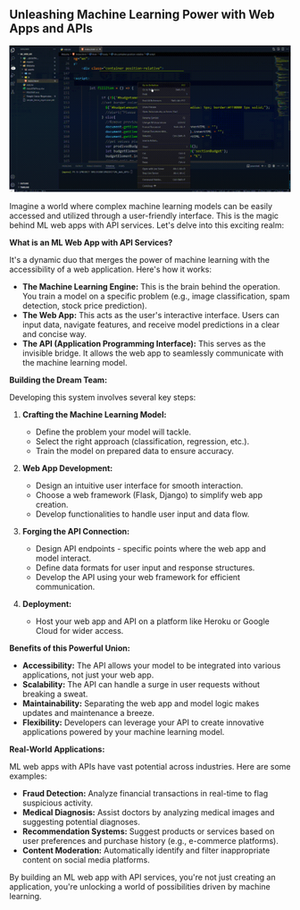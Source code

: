 ## Unleashing Machine Learning Power with Web Apps and APIs
![me](https://github.com/ataislucky/ML_WEB_API/blob/main/ML_WEB_API.gif)

Imagine a world where complex machine learning models can be easily accessed and utilized through a user-friendly interface. This is the magic behind ML web apps with API services. Let's delve into this exciting realm:

**What is an ML Web App with API Services?**

It's a dynamic duo that merges the power of machine learning with the accessibility of a web application. Here's how it works:

* **The Machine Learning Engine:** This is the brain behind the operation. You train a model on a specific problem (e.g., image classification, spam detection, stock price prediction).
* **The Web App:** This acts as the user's interactive interface. Users can input data, navigate features, and receive model predictions in a clear and concise way.
* **The API (Application Programming Interface):** This serves as the invisible bridge. It allows the web app to seamlessly communicate with the machine learning model. 

**Building the Dream Team:**

Developing this system involves several key steps:

1. **Crafting the Machine Learning Model:**
    * Define the problem your model will tackle.
    * Select the right approach (classification, regression, etc.).
    * Train the model on prepared data to ensure accuracy.

2. **Web App Development:**
    * Design an intuitive user interface for smooth interaction.
    * Choose a web framework (Flask, Django) to simplify web app creation.
    * Develop functionalities to handle user input and data flow.

3. **Forging the API Connection:**
    * Design API endpoints - specific points where the web app and model interact.
    * Define data formats for user input and response structures.
    * Develop the API using your web framework for efficient communication.

4. **Deployment:**
    * Host your web app and API on a platform like Heroku or Google Cloud for wider access.

**Benefits of this Powerful Union:**

* **Accessibility:** The API allows your model to be integrated into various applications, not just your web app.
* **Scalability:** The API can handle a surge in user requests without breaking a sweat.
* **Maintainability:** Separating the web app and model logic makes updates and maintenance a breeze.
* **Flexibility:** Developers can leverage your API to create innovative applications powered by your machine learning model.

**Real-World Applications:**

ML web apps with APIs have vast potential across industries. Here are some examples:

* **Fraud Detection:** Analyze financial transactions in real-time to flag suspicious activity.
* **Medical Diagnosis:** Assist doctors by analyzing medical images and suggesting potential diagnoses.
* **Recommendation Systems:** Suggest products or services based on user preferences and purchase history (e.g., e-commerce platforms).
* **Content Moderation:** Automatically identify and filter inappropriate content on social media platforms.

By building an ML web app with API services, you're not just creating an application, you're unlocking a world of possibilities driven by machine learning.
